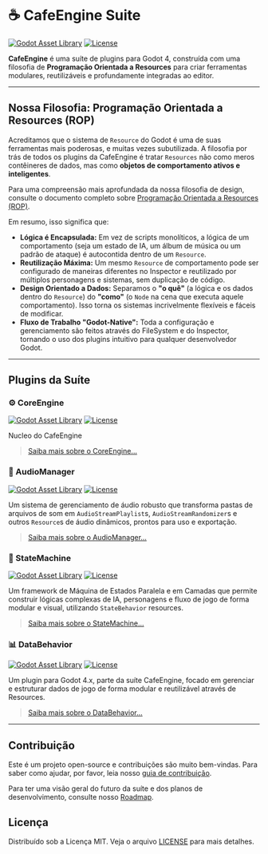 # ☕ CafeEngine Suite

[![Godot Asset Library](https://img.shields.io/badge/Godot_Asset_Library-CafeEngine-478cbf?style=for-the-badge&logo=godot-engine)](https://godotengine.org/asset-library/asset/link-to-asset) <!-- Placeholder -->
[![License](https://img.shields.io/badge/License-MIT-yellow.svg?style=for-the-badge)](https://opensource.org/licenses/MIT)

**CafeEngine** é uma suíte de plugins para Godot 4, construída com uma filosofia de **Programação Orientada a Resources** para criar ferramentas modulares, reutilizáveis e profundamente integradas ao editor.

---

## Nossa Filosofia: Programação Orientada a Resources (ROP)

Acreditamos que o sistema de `Resource` do Godot é uma de suas ferramentas mais poderosas, e muitas vezes subutilizada. A filosofia por trás de todos os plugins da CafeEngine é tratar `Resources` não como meros contêineres de dados, mas como **objetos de comportamento ativos e inteligentes**.

Para uma compreensão mais aprofundada da nossa filosofia de design, consulte o documento completo sobre [Programação Orientada a Resources (ROP)](ROP.md).

Em resumo, isso significa que:

-   **Lógica é Encapsulada:** Em vez de scripts monolíticos, a lógica de um comportamento (seja um estado de IA, um álbum de música ou um padrão de ataque) é autocontida dentro de um `Resource`.
-   **Reutilização Máxima:** Um mesmo `Resource` de comportamento pode ser configurado de maneiras diferentes no Inspector e reutilizado por múltiplos personagens e sistemas, sem duplicação de código.
-   **Design Orientado a Dados:** Separamos o **"o quê"** (a lógica e os dados dentro do `Resource`) do **"como"** (o `Node` na cena que executa aquele comportamento). Isso torna os sistemas incrivelmente flexíveis e fáceis de modificar.
-   **Fluxo de Trabalho "Godot-Native":** Toda a configuração e gerenciamento são feitos através do FileSystem e do Inspector, tornando o uso dos plugins intuitivo para qualquer desenvolvedor Godot.

---

## Plugins da Suíte

### ⚙️ CoreEngine

[![Godot Asset Library](https://img.shields.io/badge/Godot_Asset_Library-CoreEngine-478cbf?style=for-the-badge&logo=godot-engine)](https://godotengine.org/asset-library/asset/link-to-asset) <!-- Placeholder -->
[![License](https://img.shields.io/badge/License-MIT-yellow.svg?style=for-the-badge)](https://opensource.org/licenses/MIT)

Nucleo do CafeEngine

> [Saiba mais sobre o CoreEngine...](addons/core_engine/README.md)

### 🎵 AudioManager

[![Godot Asset Library](https://img.shields.io/badge/Godot_Asset_Library-AudioManager-478cbf?style=for-the-badge&logo=godot-engine)](https://godotengine.org/asset-library/asset/link-to-asset) <!-- Placeholder -->
[![License](https://img.shields.io/badge/License-MIT-yellow.svg?style=for-the-badge)](https://opensource.org/licenses/MIT)

Um sistema de gerenciamento de áudio robusto que transforma pastas de arquivos de som em `AudioStreamPlaylist`s, `AudioStreamRandomizer`s e outros `Resource`s de áudio dinâmicos, prontos para uso e exportação.

> [Saiba mais sobre o AudioManager...](addons/audio_manager/README.md)

### 🧠 StateMachine

[![Godot Asset Library](https://img.shields.io/badge/Godot_Asset_Library-StateMachine-478cbf?style=for-the-badge&logo=godot-engine)](https://godotengine.org/asset-library/asset/link-to-asset) <!-- Placeholder -->
[![License](https://img.shields.io/badge/License-MIT-yellow.svg?style=for-the-badge)](https://opensource.org/licenses/MIT)

Um framework de Máquina de Estados Paralela e em Camadas que permite construir lógicas complexas de IA, personagens e fluxo de jogo de forma modular e visual, utilizando `StateBehavior` resources.

> [Saiba mais sobre o StateMachine...](addons/state_machine/README.md)

### 📊 DataBehavior

[![Godot Asset Library](https://img.shields.io/badge/Godot_Asset_Library-DataBehavior-478cbf?style=for-the-badge&logo=godot-engine)](https://godotengine.org/asset-library/asset/link-to-asset) <!-- Placeholder -->
[![License](https://img.shields.io/badge/License-MIT-yellow.svg?style=for-the-badge)](https://opensource.org/licenses/MIT)

Um plugin para Godot 4.x, parte da suíte CafeEngine, focado em gerenciar e estruturar dados de jogo de forma modular e reutilizável através de Resources.

> [Saiba mais sobre o DataBehavior...](addons/data_behavior/README.md)

---

## Contribuição

Este é um projeto open-source e contribuições são muito bem-vindas. Para saber como ajudar, por favor, leia nosso [guia de contribuição](CONTRIBUTING.md).

Para ter uma visão geral do futuro da suíte e dos planos de desenvolvimento, consulte nosso [Roadmap](roadmap.md).

## Licença

Distribuído sob a Licença MIT. Veja o arquivo [LICENSE](LICENSE) para mais detalhes.
